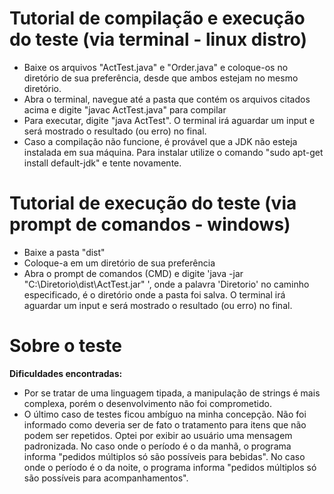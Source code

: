 # Tutorial de compilação e execução do teste (via terminal - linux distro)

* Baixe os arquivos "ActTest.java" e "Order.java" e coloque-os no diretório de sua preferência, desde que ambos estejam no mesmo diretório.
* Abra o terminal, navegue até a pasta que contém os arquivos citados acima e digite "javac ActTest.java" para compilar
* Para executar, digite "java ActTest". O terminal irá aguardar um input e será mostrado o resultado (ou erro) no final.
* Caso a compilação não funcione, é provável que a JDK não esteja instalada em sua máquina. Para instalar utilize o comando "sudo apt-get install default-jdk" e tente novamente.

# Tutorial de execução do teste (via prompt de comandos - windows)

* Baixe a pasta "dist"
* Coloque-a em um diretório de sua preferência
* Abra o prompt de comandos (CMD) e digite 'java -jar "C:\Diretorio\dist\ActTest.jar" ', onde a palavra 'Diretorio' no caminho especificado, é o diretório onde a pasta foi salva. O terminal irá aguardar um input e será mostrado o resultado (ou erro) no final.

# Sobre o teste

**Dificuldades encontradas:**

* Por se tratar de uma linguagem tipada, a manipulação de strings é mais complexa, porém o desenvolvimento não foi comprometido.
* O último caso de testes ficou ambíguo na minha concepção. Não foi informado como deveria ser de fato o tratamento para itens que não podem ser repetidos. Optei por exibir ao usuário uma mensagem padronizada. No caso onde o período é o da manhã, o programa informa "pedidos múltiplos só são possíveis para bebidas". No caso onde o período é o da noite, o programa informa "pedidos múltiplos só são possíveis para acompanhamentos".
